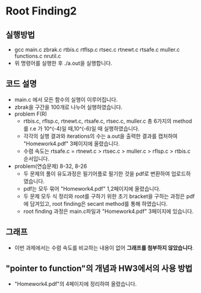 # Root Finding2

## 실행방법
- gcc main.c zbrak.c rtbis.c rtflsp.c rtsec.c rtnewt.c rtsafe.c muller.c functions.c nrutil.c
- 위 명령어를 실행한 후 ./a.out을 실행합니다.

## 코드 설명
- main.c 에서 모든 함수의 실행이 이루어집니다.
- zbrak을 구간을 100개로 나누어 실행하였습니다.
- problem F(R)
    - rtbis.c, rflsp.c, rtnewt.c, rtsafe.c, rtsec.c, muller.c 총 6가지의 method를 r.e 가 10^(-4)일 때,10^(-6)일 때 실행하였습니다.
    - 각각의 실행 결과와 iterations의 수는 a.out을 출력한 결과를 캡처하여 "Homework4.pdf" 3페이지에 올렸습니다.
    - 수렴 속도는  rtsafe.c = rtnewt.c > rtsec.c > muller.c > rflsp.c > rtbis.c 순서입니다.
- problem(연습문제) 8-32, 8-26
    - 두 문제의 풀이 유도과정은 필기어플로 필기한 것을 pdf로 변환하여 업로드하였습니다.
    - pdf는 모두 묶어 "Homework4.pdf" 1,2페이지에 올렸습니다.
    - 두 문제 모두 식 정리와 root를 구하기 위한 초기 bracket을 구하는 과정은 pdf에 담겨있고, root finding은 secant method를 통해 하였습니다.
    - root finding 과정은 main.c파일과 "Homework4.pdf" 3페이지에 있습니다.

## 그래프
- 이번 과제에서는 수렴 속도를 비교하는 내용이 없어 __그래프를 첨부하지 않았습니다__.

## "pointer to function"의 개념과 HW3에서의 사용 방법
- "Homework4.pdf"의 4페이지에 정리하여 올렸습니다.
